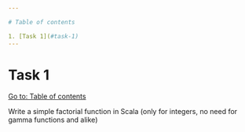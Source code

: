 ```yaml
---

# Table of contents

1. [Task 1](#task-1)
---
```


# Task 1

[Go to: Table of contents](#table-of-contents)

Write a simple factorial function in Scala (only for integers, no need for gamma functions and alike)